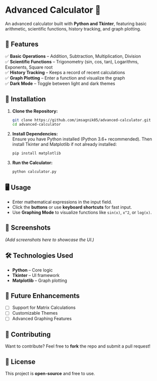 # Advanced Calculator 🧮

An advanced calculator built with **Python and Tkinter**, featuring basic arithmetic, scientific functions, history tracking, and graph plotting.

## 🔹 Features

✅ **Basic Operations** – Addition, Subtraction, Multiplication, Division  
✅ **Scientific Functions** – Trigonometry (sin, cos, tan), Logarithms, Exponents, Square root  
✅ **History Tracking** – Keeps a record of recent calculations  
✅ **Graph Plotting** – Enter a function and visualize the graph  
✅ **Dark Mode** – Toggle between light and dark themes  

## 🚀 Installation

1. **Clone the Repository:**  
   ```sh
   git clone https://github.com/imsagnik05/advanced-calculator.git
   cd advanced-calculator
   ```
2. **Install Dependencies:**  
   Ensure you have Python installed (Python 3.6+ recommended). Then install Tkinter and Matplotlib if not already installed:  
   ```sh
   pip install matplotlib
   ```
3. **Run the Calculator:**  
   ```sh
   python calculator.py
   ```

## 🖥️ Usage

- Enter mathematical expressions in the input field.  
- Click the **buttons** or use **keyboard shortcuts** for fast input.  
- Use **Graphing Mode** to visualize functions like `sin(x)`, `x^2`, or `log(x)`.  

## 📸 Screenshots

*(Add screenshots here to showcase the UI.)*  

## 🛠️ Technologies Used

- **Python** – Core logic  
- **Tkinter** – UI framework  
- **Matplotlib** – Graph plotting  

## 🌟 Future Enhancements

- [ ] Support for Matrix Calculations  
- [ ] Customizable Themes  
- [ ] Advanced Graphing Features  

## 🤝 Contributing

Want to contribute? Feel free to **fork** the repo and submit a pull request!  

## 📜 License

This project is **open-source** and free to use.  
